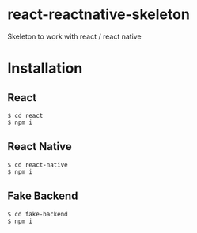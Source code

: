 # react-reactnative-skeleton
Skeleton to work with react / react native

# Installation

## React
	$ cd react
	$ npm i

## React Native
	$ cd react-native
	$ npm i

## Fake Backend
	$ cd fake-backend
	$ npm i
